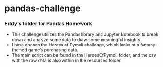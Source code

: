 # pandas-challenge
### Eddy's folder for Pandas Homework
- This challenge utilizes the Pandas library and Jupyter Notebook to break down and analyze some data to draw some meaningful insights.
- I have chosen the Heroes of Pymoli challenge, which looks at a fantasy-themed game's purchasing data.
- The main script can be found in the HeroesOfPymoli folder, and the csv with the raw data is also within in the resources folder.
